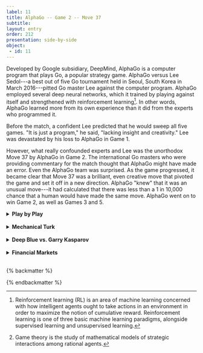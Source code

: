 ```yaml
---
label: 11
title: AlphaGo -- Game 2 -- Move 37
subtitle:
layout: entry
order: 212
presentation: side-by-side
object:
 - id: 11 
---
```


Developed by Google subsidiary, DeepMind, AlphaGo is a computer program that plays Go, a popular strategy game. AlphaGo versus Lee Sedol---a best out of five Go tournament held in Seoul, South Korea in March 2016---pitted Go master Lee against the computer program. AlphaGo employed several deep neural networks, which it trained by playing against itself and strengthened with reinforcement learning[^1]. In other words, AlphaGo learned more from its own experience than it did from the experts who programmed it.

Before the match, a confident Lee predicted that he would sweep all five games. "It is just a program," he said, "lacking insight and creativity." Lee was devastated by his loss to AlphaGo in Game 1.

However, what really confounded experts and Lee was the unorthodox Move 37 by AlphaGo in Game 2. The international Go masters who were providing commentary for the match thought that AlphaGo might have made an error. Even the AlphaGo team was surprised. As the game progressed, it became clear that Move 37 was a brilliant, even creative move that pivoted the game and set it off in a new direction. AlphaGo "knew" that it was an unusual move---it had calculated that there was less than a 1 in 10,000 chance that a human would have made the same move. AlphaGo went on to win Game 2, as well as Games 3 and 5.

<details>
<summary><b>Play by Play</b></summary>

?
</details>

<br>

<details>
<summary><b>Mechanical Turk</b></summary>

The "Mechanical Turk" was an elaborate mechanical device that its inventor claimed could play chess. In fact, a small but very skilled chess-player hid within its base and directed all its moves. This elaborate hoax toured Europe, Canada and the United States from the 1770s until its destruction by fire in 1854. This early representation of the possibility of machine intelligence was part of a broader fascination with complex machines in the 18th and 19th centuries, enabled by concurrent advances in science and technology.
</details>

<br>

<details>
<summary><b>Deep Blue vs. Garry Kasparov</b></summary>

In 1996 and 1997, two six-game chess matches were held between then reigning world chess champion Garry Kasparov and Deep Blue, a chess-playing program run on an IBM supercomputer. Deep Blue won the match and triggered yet another debate about "what do we really mean by 'intelligence?'" Deep Blue was programmed long before the current revolution of self-trained neural networks and depended on an extensive set of rules given to it by a team of chess experts. Modern techniques using neural networks require far less human training and intervention, and produce better results.
</details>

<br>

<details>
<summary><b>Financial Markets</b></summary>

Every day, millions of people worldwide play a game called "investing" in which enormous sums of money are won and lost. Investing is rooted in the same mathematical principles of game theory[^2] that form the foundation of any competition. The "quant revolution" in financial markets has introduced many of the same AI techniques of quantitative data analysis used to play games, such as chess and Go, into the investment arena.
</details>

<br>

{% backmatter %}

[^1]: Reinforcement learning (RL) is an area of machine learning concerned with how intelligent agents ought to take actions in an environment in order to maximize the notion of cumulative reward. Reinforcement learning is one of three basic machine learning paradigms, alongside supervised learning and unsupervised learning.

[^2]: Game theory is the study of mathematical models of strategic interactions among rational agents.

{% endbackmatter %}
